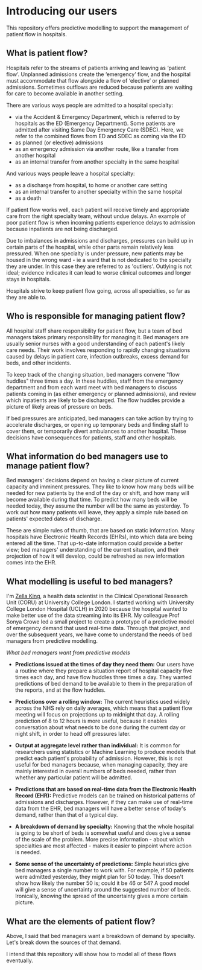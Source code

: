 # Introducing our users

This repository offers predictive modelling to support the management of patient flow in hospitals. 

## What is patient flow?

Hospitals refer to the streams of patients arriving and leaving as ‘patient flow’. Unplanned admissions create the ‘emergency’ flow, and the hospital must accommodate that flow alongside a flow of ‘elective’ or planned admissions. Sometimes outflows are reduced because patients are waiting for care to become available in another setting.  

There are various ways people are admitted to a hospital specialty: 

- via the Accident & Emergency Department, which is referred to by hospitals as the ED (Emergency Department). Some patients are admitted after visiting Same Day Emergency Care (SDEC). Here, we refer to the combined flows from ED and SDEC as coming via the ED
- as planned (or elective) admissions 
- as an emergency admission via another route, like a transfer from another hospital
- as an internal transfer from another specialty in the same hospital

And various ways people leave a hospital specialty: 

- as a discharge from hospital, to home or another care setting
- as an internal transfer to another specialty within the same hospital
- as a death

If patient flow works well, each patient will receive timely and appropriate care from the right specialty team, without undue delays. An example of poor patient flow is when incoming patients experience delays to admission because inpatients are not being discharged.

Due to imbalances in admissions and discharges, pressures can build up in certain parts of the hospital, while other parts remain relatively less pressured. When one specialty is under pressure, new patients may be housed in the wrong ward - ie a ward that is not dedicated to the specialty they are under. In this case they are referred to as 'outliers'. Outlying is not ideal; evidence indicates it can lead to worse clinical outcomes and longer stays in hospitals. 

Hospitals strive to keep patient flow going, across all specialties, so far as they are able to. 

## Who is responsible for managing patient flow?

All hospital staff share responsibility for patient flow, but a team of bed managers takes primary responsibility for managing it. Bed managers are usually senior nurses with a good understanding of each patient's likely care needs. Their work involves responding to rapidly changing situations caused by delays in patient care, infection outbreaks, excess demand for beds, and other incidents.

To keep track of the changing situation, bed managers convene "flow huddles" three times a day. In these huddles, staff from the emergency department and from each ward meet with bed managers to discuss patients coming in (as either emergency or planned admissions), and review which inpatients are likely to be discharged. The flow huddles provide a picture of likely areas of pressure on beds.

If bed pressures are anticipated, bed managers can take action by trying to accelerate discharges, or opening  up temporary beds and finding staff to cover them, or temporarily divert ambulances to another hospital. These decisions have consequences for patients, staff and other hospitals. 

## What information do bed managers use to manage patient flow? 

Bed managers' decisions depend on having a clear picture of current capacity and imminent pressures.  They like to know how many beds will be needed for new patients by the end of the day or shift, and how many will become available during that time. To predict how many beds will be needed today, they assume the number will be the same as yesterday. To work out how many patients will leave, they apply a simple rule based on patients' expected dates of discharge. 

These are simple rules of thumb, that are based on static information. Many hospitals have Electronic Health Records (EHRs), into which data are being entered all the time. That up-to-date information could provide a better view; bed managers' understanding of the current situation, and their projection of how it will develop, could be refreshed as new information comes into the EHR. 

## What modelling is useful to bed managers? 

I'm [Zella King](https://github.com/zmek/), a health data scientist in the Clinical Operational Research Unit (CORU) at University College London. I started working with University College London Hospital (UCLH) in 2020 because the hospital wanted to make better use of the data streaming into its EHR. My colleague Prof Sonya Crowe led a small project to create a prototype of a predictive model of emergency demand that used real-time data. Through that project, and over the subsequent years, we have come to understand the needs of bed managers from predictive modelling. 

*What bed managers want from predictive models*

- **Predictions issued at the times of day they need them:**
  Our users have a routine where they prepare a situation report of hospital capacity five times each day, and have flow huddles three times a day. They wanted predictions of bed demand to be available to them in the preparation of the reports, and at the flow huddles. 

- **Predictions over a rolling window:**
  The current heuristics used widely across the NHS rely on daily averages, which means that a patient flow meeting will focus on projections up to midnight that day. A rolling prediction of 8 to 12 hours is more useful, because it enables conversation about what needs to be done during the current day or night shift, in order to head off pressures later.  

- **Output at aggregate level rather than individual:**
  It is common for researchers using statistics or Machine Learning to produce models that predict each patient's probability of admission. However, this is not useful for bed managers because, when managing capacity, they are mainly interested in overall numbers of beds needed, rather than whether any particular patient will be admitted.

- **Predictions that are based on real-time data from the Electronic Health Record (EHR):**
  Predictive models can be trained on historical patterns of admissions and discharges. However, if they can make use of real-time data from the EHR, bed managers will have a better sense of today's demand, rather than that of a typical day.

- **A breakdown of demand by specialty:**
  Knowing that the whole hospital is going to be short of beds is somewhat useful and does give a sense of the scale of the problem. More precise information - about which specialties are most affected - makes it easier to pinpoint where action is needed. 

- **Some sense of the uncertainty of predictions:**
  Simple heuristics give bed managers a single number to work with. For example, if 50 patients were admitted yesterday, they might plan for 50 today. This doesn't show how likely the number 50 is; could it be 46 or 54? A good model will give a sense of uncertainty around the suggested number of beds.  Ironically, knowing the spread of the uncertainty gives a more certain picture.

## What are the elements of patient flow? 

Above, I said that bed managers want a breakdown of demand by specialty. Let's break down the sources of that demand. 


I intend that this repository will show how to model all of these flows eventually. 






